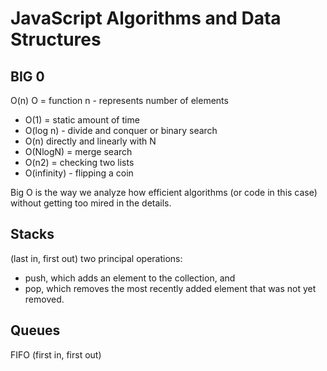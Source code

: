 # JavaScript Algorithms and Data Structures
## BIG 0
O(n)
O = function
n - represents number of elements 

- O(1) = static amount of time 
- O(log n) - divide and conquer or binary search
- O(n) directly and linearly with N
- O(NlogN) = merge search
- O(n2) = checking two lists
- O(infinity) - flipping a coin 

Big O is the way we analyze how efficient algorithms (or code in this case) without getting too mired in the details.


## Stacks 
(last in, first out)
two principal operations:
- push, which adds an element to the collection, and
- pop, which removes the most recently added element that was not yet removed.

## Queues 

FIFO (first in, first out)
